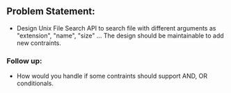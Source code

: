 ## Problem Statement:
- Design Unix File Search API to search file with different arguments as "extension", "name", "size" ... The design should be maintainable to add new contraints.

### Follow up:
- How would you handle if some contraints should support AND, OR conditionals.
